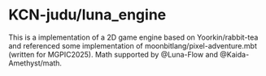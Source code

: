 # KCN-judu/luna_engine

This is a implementation of a 2D game engine based on Yoorkin/rabbit-tea and referenced some implementation of moonbitlang/pixel-adventure.mbt (written for MGPIC2025).
Math supported by @Luna-Flow and @Kaida-Amethyst/math.
